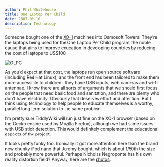 ```yaml
---
author: Phil Whitehouse
title: One Laptop Per Child
date: 2007-09-10
description: Technology
---
```

Someone bought one of the [XO-1](https://en.wikipedia.org/wiki/OLPC_XO) machines into Osmosoft Towers! They’re the laptops being used for the One Laptop Per Child program, the noble cause that aims to improve education in developing countries by reducing the cost of laptops to US$100.

![OLPC](/img/2038305872_2d349e5914_c.jpg)

As you’d expect at that cost, the laptops run open source software (including Red Hat Linux), and the front end has been tailored to make them more accessible to children. They have USB inputs, web cameras and wi-fi antennae. I know there are all sorts of arguments that we should first focus on the people that need basic food and sanitation, and there are plenty who don’t have electricity. Obviously that deserves effort and attention. But I think using technology to help people to educate themselves is a worthy, parallel long term solution to the same problem.

I’m pretty sure TiddlyWiki will run just fine on the XO-1 browser (based on the Gecko engine used by Mozilla Firefox), although we had some issues with USB stick detection. This would definitely complement the educational aspects of the project.

It looks pretty funky too. Ironically it got more attention here than the brand new chunky iPod nano that Jeremy bought, which is about 1/50th the size and probably more powerful. Perhaps Nicholas Negroponte has his own reality distortion field? Anyway, here are the [photos](https://www.flickr.com/photos/philliecasablanca/albums/72157603206837944).
